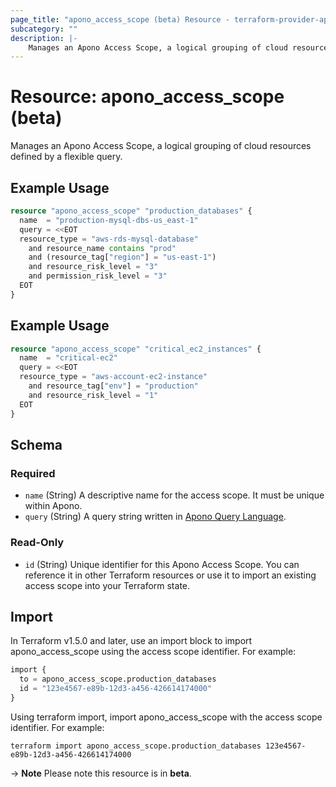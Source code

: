 ```yaml
---
page_title: "apono_access_scope (beta) Resource - terraform-provider-apono"
subcategory: ""
description: |-
    Manages an Apono Access Scope, a logical grouping of cloud resources defined by a flexible query.
---
```


# Resource: apono_access_scope (beta)

Manages an Apono Access Scope, a logical grouping of cloud resources defined by a flexible query.

## Example Usage

```terraform
resource "apono_access_scope" "production_databases" {
  name  = "production-mysql-dbs-us_east-1"
  query = <<EOT
  resource_type = "aws-rds-mysql-database" 
    and resource_name contains "prod" 
    and (resource_tag["region"] = "us-east-1") 
    and resource_risk_level = "3" 
    and permission_risk_level = "3"
  EOT
}
```

## Example Usage

```terraform
resource "apono_access_scope" "critical_ec2_instances" {
  name  = "critical-ec2"
  query = <<EOT
  resource_type = "aws-account-ec2-instance"
    and resource_tag["env"] = "production" 
    and resource_risk_level = "1"
  EOT
}
```

<!-- schema generated by tfplugindocs -->
## Schema

### Required

- `name` (String) A descriptive name for the access scope. It must be unique within Apono.
- `query` (String) A query string written in [Apono Query Language](https://docs.apono.io/docs/inventory/apono-query-language).

### Read-Only

- `id` (String) Unique identifier for this Apono Access Scope. You can reference it in other Terraform resources or use it to import an existing access scope into your Terraform state.

## Import

In Terraform v1.5.0 and later, use an import block to import apono_access_scope using the access scope identifier. For example:

```terraform
import {
  to = apono_access_scope.production_databases
  id = "123e4567-e89b-12d3-a456-426614174000"
}
```

Using terraform import, import apono_access_scope with the access scope identifier. For example:

```shell
terraform import apono_access_scope.production_databases 123e4567-e89b-12d3-a456-426614174000
```

-> **Note** Please note this resource is in **beta**.
